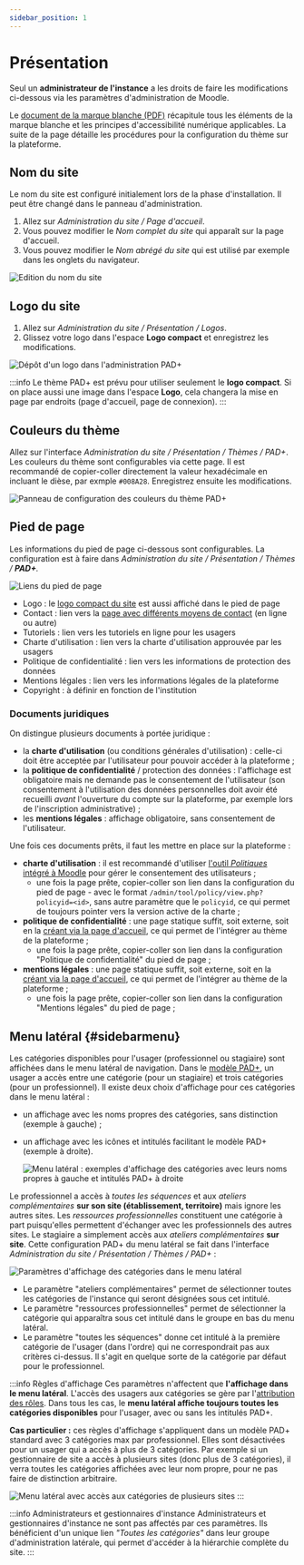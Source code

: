 ```yaml
---
sidebar_position: 1
---
```

# Présentation

Seul un **administrateur de l'instance** a les droits de faire les modifications ci-dessous via les paramètres d'administration de Moodle.

Le [document de la marque blanche (PDF)](pathname:///ressources/MarqueBlanche.pdf) récapitule tous les éléments de la marque blanche et les principes d'accessibilité numérique applicables. La suite de la page détaille les procédures pour la configuration du thème sur la plateforme.

## Nom du site

Le nom du site est configuré initialement lors de la phase d'installation. Il peut être changé dans le panneau d'administration.

1. Allez sur *Administration du site / Page d'accueil*.
1. Vous pouvez modifier le *Nom complet du site* qui apparaît sur la page d'accueil.
1. Vous pouvez modifier le *Nom abrégé du site* qui est utilisé par exemple dans les onglets du navigateur.

![Edition du nom du site](/img/marqueblanche/nom-site.png)

## Logo du site

1. Allez sur *Administration du site / Présentation / Logos*.
2. Glissez votre logo dans l'espace **Logo compact** et enregistrez les modifications.

![Dépôt d'un logo dans l'administration PAD+](/img/marqueblanche/logo-epnak.png)

:::info
Le thème PAD+ est prévu pour utiliser seulement le **logo compact**. Si on place aussi une image dans l'espace **Logo**, cela changera la mise en page par endroits (page d'accueil, page de connexion).
:::

## Couleurs du thème

Allez sur l'interface *Administration du site / Présentation / Thèmes / PAD+*. Les couleurs du thème sont configurables via cette page. Il est recommandé de copier-coller directement la valeur hexadécimale en incluant le dièse, par exmple `#008A28`. Enregistrez ensuite les modifications.

![Panneau de configuration des couleurs du thème PAD+](/img/marqueblanche/settings-colors.png)

## Pied de page

Les informations du pied de page ci-dessous sont configurables. La configuration est à faire dans *Administration du site / Présentation / Thèmes / **PAD+**.*

![Liens du pied de page](/img/marqueblanche/footer.png)

- Logo : le [logo compact du site](#logo-du-site) est aussi affiché dans le pied de page
- Contact : lien vers la [page avec différents moyens de contact](pagesstatiques#page-statique-contact) (en ligne ou autre)
- Tutoriels : lien vers les tutoriels en ligne pour les usagers
- Charte d'utilisation : lien vers la charte d'utilisation approuvée par les usagers
- Politique de confidentialité : lien vers les informations de protection des données
- Mentions légales : lien vers les informations légales de la plateforme
- Copyright : à définir en fonction de l'institution

### Documents juridiques

On distingue plusieurs documents à portée juridique :
- la **charte d'utilisation** (ou conditions générales d'utilisation) : celle-ci doit être acceptée par l'utilisateur pour pouvoir accéder à la plateforme ;
- la **politique de confidentialité** / protection des données : l'affichage est obligatoire mais ne demande pas le consentement de l'utilisateur (son consentement à l'utilisation des données personnelles doit avoir été recueilli *avant* l'ouverture du compte sur la plateforme, par exemple lors de l'inscription administrative) ;
- les **mentions légales** : affichage obligatoire, sans consentement de l'utilisateur.

Une fois ces documents prêts, il faut les mettre en place sur la plateforme :

- **charte d'utilisation** : il est recommandé d'utiliser [l'outil *Politiques* intégré à Moodle](/legal/politiques) pour gérer le consentement des utilisateurs ;
    - une fois la page prête, copier-coller son lien dans la configuration du pied de page - avec le format `/admin/tool/policy/view.php?policyid=<id>`, sans autre paramètre que le `policyid`, ce qui permet de toujours pointer vers la version active de la charte ;
- **politique de confidentialité** : une page statique suffit, soit externe, soit en la [créant via la page d'accueil](/marqueblanche/pagesstatiques#page-statique-contact), ce qui permet de l'intégrer au thème de la plateforme ;
    - une fois la page prête, copier-coller son lien dans la configuration "Politique de confidentialité" du pied de page ;
- **mentions légales** : une page statique suffit, soit externe, soit en la [créant via la page d'accueil](/marqueblanche/pagesstatiques#page-statique-contact), ce qui permet de l'intégrer au thème de la plateforme ;
    - une fois la page prête, copier-coller son lien dans la configuration "Mentions légales" du pied de page ;

## Menu latéral {#sidebarmenu}

Les catégories disponibles pour l'usager (professionnel ou stagiaire) sont affichées dans le menu latéral de navigation. Dans le [modèle PAD+](../organisation/contenu), un usager a accès entre une catégorie (pour un stagiaire) et trois catégories (pour un professionnel). Il existe deux choix d'affichage pour ces catégories dans le menu latéral :

- un affichage avec les noms propres des catégories, sans distinction (exemple à gauche) ;
- un affichage avec les icônes et intitulés facilitant le modèle PAD+ (exemple à droite).

    ![Menu latéral : exemples d'affichage des catégories avec leurs noms propres à gauche et intitulés PAD+ à droite](/img/marqueblanche/menus.png)

Le professionnel a accès à *toutes les séquences* et aux *ateliers complémentaires* **sur son site (établissement, territoire)** mais ignore les autres sites. Les *ressources professionnelles* constituent une catégorie à part puisqu'elles permettent d'échanger avec les professionnels des autres sites. Le stagiaire a simplement accès aux *ateliers complémentaires* **sur site**. Cette configuration PAD+ du menu latéral se fait dans l'interface *Administration du site / Présentation / Thèmes / PAD+* :

![Paramètres d'affichage des catégories dans le menu latéral](/img/marqueblanche/menu-settings.png)

- Le paramètre "ateliers complémentaires" permet de sélectionner toutes les catégories de l'instance qui seront désignées sous cet intitulé.
- Le paramètre "ressources professionnelles" permet de sélectionner la catégorie qui apparaîtra sous cet intitulé dans le groupe en bas du menu latéral.
- Le paramètre "toutes les séquences" donne cet intitulé à la première catégorie de l'usager (dans l'ordre) qui ne correspondrait pas aux critères ci-dessus. Il s'agit en quelque sorte de la catégorie par défaut pour le professionnel.

:::info Règles d'affichage
Ces paramètres n'affectent que **l'affichage dans le menu latéral**. L'accès des usagers aux catégories se gère par l'[attribution des rôles](../organisation/roles.md). Dans tous les cas, le **menu latéral affiche toujours toutes les catégories disponibles** pour l'usager, avec ou sans les intitulés PAD+.

**Cas particulier :** ces règles d'affichage s'appliquent dans un modèle PAD+ standard avec 3 catégories max par professionnel. Elles sont désactivées pour un usager qui a accès à plus de 3 catégories. Par exemple si un gestionnaire de site a accès à plusieurs sites (donc plus de 3 catégories), il verra toutes les catégories affichées avec leur nom propre, pour ne pas faire de distinction arbitraire.

![Menu latéral avec accès aux catégories de plusieurs sites](/img/marqueblanche/menu-multisites.png)
:::

:::info Administrateurs et gestionnaires d'instance
Administrateurs et gestionnaires d'instance ne sont pas affectés par ces paramètres. Ils bénéficient d'un unique lien *"Toutes les catégories"* dans leur groupe d'administration latérale, qui permet d'accéder à la hiérarchie complète du site.
:::
